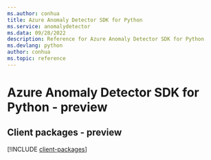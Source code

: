 ```yaml
---
ms.author: conhua
title: Azure Anomaly Detector SDK for Python
ms.service: anomalydetector
ms.data: 09/28/2022
description: Reference for Azure Anomaly Detector SDK for Python
ms.devlang: python
author: conhua
ms.topic: reference
---
```

# Azure Anomaly Detector SDK for Python - preview

## Client packages - preview
[!INCLUDE [client-packages](anomaly-detector-client-index.md)]